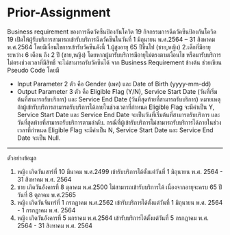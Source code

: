 # Prior-Assignment

Business requirement ของการฉีดวัคซีนป้องกันโควิด 19 
	กิจกรรมการฉีดวัคซีนป้องกันโควิด 19 เปิดให้ผู้รับบริการสามารถเข้ารับบริการฉีดวัคซีนในวันที่ 1 มิถุนายน พ.ศ.2564 – 31 สิงหาคม พ.ศ.2564 โดยมีเงื่อนไขการเข้ารับวัคซีนดังนี้
1.ผู้สูงอายุ 65 ปีขึ้นไป (ชาย,หญิง)
2.เด็กที่มีอายุระหว่าง 6 เดือน ถึง 2 ปี (ชาย,หญิง)
โดยหากผู้มารับบริการมีอายุไม่ตรงตามเงื่อนไข หรือมารับบริการไม่ตรงช่วงเวลาที่มีสิทธิ์ จะไม่สามารถรับวัคซีนได้ 
จาก Business Requirement ข้างต้น ช่วยเขียน Pseudo Code โดยมี 
-	Input Parameter 2 ตัว คือ Gender (เพศ) และ Date of Birth (yyyy-mm-dd)  
-	Output Parameter 3 ตัว คือ Eligible Flag (Y/N), Service Start Date (วันที่เริ่มต้นที่สามารถรับบริการ) และ Service End Date (วันที่สุดท้ายที่สามารถรับบริการ)
หมายเหตุ 
      ถ้าผู้เข้ารับบริการสามารถรับบริการได้ภายในช่วงเวลาที่กำหนด Eligible Flag จะมีค่าเป็น Y, Service Start Date และ Service End Date จะเป็นวันที่เริ่มต้นที่สามารถรับบริการ และวันที่สุดท้ายที่สามารถรับบริการตามลำดับ.
      กรณีที่ผู้เข้ารับบริการไม่สามารถรับบริการได้ภายในช่วงเวลาที่กำหนด Eligible Flag จะมีค่าเป็น N, Service Start Date และ Service End Date จะเป็น Null.
 
--------------------------------------------------------------------------------------------------------------------------------------------------------------------
ตัวอย่างข้อมูล
1.	หญิง เกิดวันเสาร์ที่ 10 มีนาคม พ.ศ.2499
เข้ารับบริการได้ตั้งแต่วันที่ 1 มิถุนายน พ.ศ. 2564 - 31 สิงหาคม พ.ศ. 2564
2.	ชาย เกิดวันอังคารที่ 8 ตุลาคม พ.ศ.2500
ไม่สามารถเข้ารับบริการได้ เนื่องจากอายุจะครบ 65 ปี วันที่ 8 ตุลาคม พ.ศ.2565
3.	หญิง เกิดวันจันทร์ที่ 1 กรกฎาคม พ.ศ.2562 
เข้ารับบริการได้ตั้งแต่วันที่ 1 มิถุนายน พ.ศ. 2564 - 1 กรกฎาคม พ.ศ. 2564
4.	หญิง เกิดวันอังคารที่ 5 มกราคม พ.ศ.2564 
เข้ารับบริการได้ตั้งแต่วันที่ 5 กรกฎาคม พ.ศ. 2564 - 31 สิงหาคม พ.ศ. 2564


	

